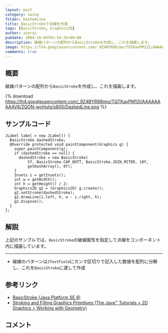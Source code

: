 ```yaml
---
layout: post
category: swing
folder: DashedLine
title: BasicStrokeで点線を作成
tags: [BasicStroke, Graphics2D]
author: aterai
pubdate: 2004-10-04T03:54:35+09:00
description: 破線パターンの配列からBasicStrokeを作成し、これを描画します。
image: https://lh4.googleusercontent.com/_9Z4BYR88imo/TQTKaxPM12I/AAAAAAAAAV8/ZQON-woHuIg/s800/DashedLine.png
comments: true
---
```

## 概要
破線パターンの配列から`BasicStroke`を作成し、これを描画します。

{% download https://lh4.googleusercontent.com/_9Z4BYR88imo/TQTKaxPM12I/AAAAAAAAAV8/ZQON-woHuIg/s800/DashedLine.png %}

## サンプルコード
<pre class="prettyprint"><code>JLabel label = new JLabel() {
  BasicStroke dashedStroke;
  @Override protected void paintComponent(Graphics g) {
    super.paintComponent(g);
    if (dashedStroke == null) {
      dashedStroke = new BasicStroke(
          5f, BasicStroke.CAP_BUTT, BasicStroke.JOIN_MITER, 10f,
          getDashArray(), 0f);
    }
    Insets i = getInsets();
    int w = getWidth();
    int h = getHeight() / 2;
    Graphics2D g2 = (Graphics2D) g.create();
    g2.setStroke(dashedStroke);
    g2.drawLine(i.left, h, w - i.right, h);
    g2.dispose();
  }
};
</code></pre>

## 解説
上記のサンプルでは、`BasicStroke`の破線属性を指定して点線をコンポーネント内に描画しています。

- - - -
- 破線のパターンは`JTextField`にカンマ区切りで記入した数値を配列に分解し、これを`BasicStroke`に渡して作成

<!-- dummy comment line for breaking list -->

## 参考リンク
- [BasicStroke (Java Platform SE 8)](https://docs.oracle.com/javase/jp/8/docs/api/java/awt/BasicStroke.html)
- [Stroking and Filling Graphics Primitives (The Java™ Tutorials > 2D Graphics > Working with Geometry)](https://docs.oracle.com/javase/tutorial/2d/geometry/strokeandfill.html)

<!-- dummy comment line for breaking list -->

## コメント
